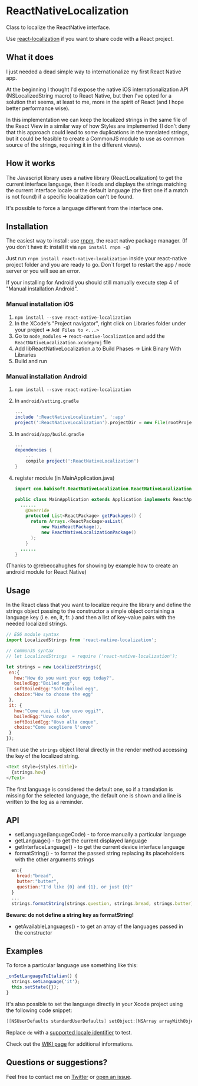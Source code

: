 # ReactNativeLocalization

Class to localize the ReactNative interface.

Use [react-localization](https://github.com/stefalda/react-localization) if you want to share code with a React project.

## What it does

I just needed a dead simple way to internationalize my first React Native app.

At the beginning I thought I'd expose the native iOS internationalization API (NSLocalizedString macro) to React Native, but then I've opted for a solution that seems, at least to me, more in the spirit of React (and I hope better performance wise).

In this implementation we can keep the localized strings in the same file of the React View in a similar way of how Styles are implemented (I don't deny that this approach could lead to some duplications in the translated strings, but it could be feasible to create a CommonJS module to use as common source of the strings, requiring it in the different views).

## How it works

The Javascript library uses a native library (ReactLocalization) to get the current interface language, then it loads and displays the strings matching the current interface locale or the default language (the first one if a match is not found) if a specific localization can't be found.

It's possible to force a language different from the interface one.

## Installation
The easiest way to install: use [rnpm](https://github.com/rnpm/rnpm), the react native package manager. (If you don´t have it: install it via `npm install rnpm -g`)

Just run `rnpm install react-native-localization` inside your react-native project folder and you are ready to go. Don´t forget to restart the app / node server or you will see an error.

If your installing for Android you should still manually execute step 4 of "Manual installation Android".

### Manual installation iOS

1. `npm install --save react-native-localization`
2. In the XCode's "Project navigator", right click on Libraries folder under your project ➜ `Add Files to <...>`
3. Go to `node_modules` ➜ `react-native-localization` and add the `ReactNativeLocalization.xcodeproj` file
4. Add libReactNativeLocalization.a to Build Phases -> Link Binary With Libraries
5. Build and run

### Manual installation Android
1. `npm install --save react-native-localization`
2. In `android/setting.gradle`

    ```gradle
    ...
    include ':ReactNativeLocalization', ':app'
    project(':ReactNativeLocalization').projectDir = new File(rootProject.projectDir, '../node_modules/react-native-localization/android')
    ```

3. In `android/app/build.gradle`

    ```gradle
    ...
    dependencies {
        ...
        compile project(':ReactNativeLocalization')
    }
    ```

4. register module (in MainApplication.java)

    ```java
    import com.babisoft.ReactNativeLocalization.ReactNativeLocalizationPackage; // <--- import
    
    public class MainApplication extends Application implements ReactApplication {
      ......
        @Override
        protected List<ReactPackage> getPackages() {
          return Arrays.<ReactPackage>asList(
              new MainReactPackage(),
              new ReactNativeLocalizationPackage()
          );
        }
      ......
    }
    ```

(Thanks to @rebeccahughes for showing by example how to create an android module for React Native)

## Usage

In the React class that you want to localize require the library and define the strings object passing to the constructor a simple object containing a language key (i.e. en, it, fr..) and then a list of key-value pairs with the needed localized strings.

 ```js
// ES6 module syntax
import LocalizedStrings from 'react-native-localization';

// CommonJS syntax
// let LocalizedStrings  = require ('react-native-localization');

let strings = new LocalizedStrings({
  en:{
    how:"How do you want your egg today?",
    boiledEgg:"Boiled egg",
    softBoiledEgg:"Soft-boiled egg",
    choice:"How to choose the egg"
  },
  it: {
    how:"Come vuoi il tuo uovo oggi?",
    boiledEgg:"Uovo sodo",
    softBoiledEgg:"Uovo alla coque",
    choice:"Come scegliere l'uovo"
  }
});
```

Then use the `strings` object literal directly in the render method accessing the key of the localized string.

```js
<Text style={styles.title}>
  {strings.how}
</Text>
```

The first language is considered the default one, so if a translation is missing for the selected language, the default one is shown and a line is written to the log as a reminder.

## API

* setLanguage(languageCode) - to force manually a particular language
* getLanguage() - to get the current displayed language
* getInterfaceLanguage() - to get the current device interface language
* formatString() - to format the passed string replacing its placeholders with the other arguments strings

```js
  en:{
    bread:"bread",
    butter:"butter",
    question:"I'd like {0} and {1}, or just {0}"
  }
  ...
  strings.formatString(strings.question, strings.bread, strings.butter)
```
**Beware: do not define a string key as formatString!**
* getAvailableLanguages() - to get an array of the languages passed in the constructor

## Examples
To force a particular language use something like this:

```js
_onSetLanguageToItalian() {
  strings.setLanguage('it');
  this.setState({});
}
```

It's also possible to set the language directly in your Xcode project using the following code snippet:

```objective-c
[[NSUserDefaults standardUserDefaults] setObject:[NSArray arrayWithObjects:@"de", nil] forKey:@"AppleLanguages"];
```

Replace `de` with a [supported locale identifier](https://gist.github.com/pjc-is/49971b36db38fdeae6fc) to test.

Check out the [WIKI page](https://github.com/stefalda/ReactNativeLocalization/wiki) for additional informations.

## Questions or suggestions?
Feel free to contact me on [Twitter](https://twitter.com/talpaz) or [open an issue](https://github.com/stefalda/ReactNativeLocalization/issues/new).
